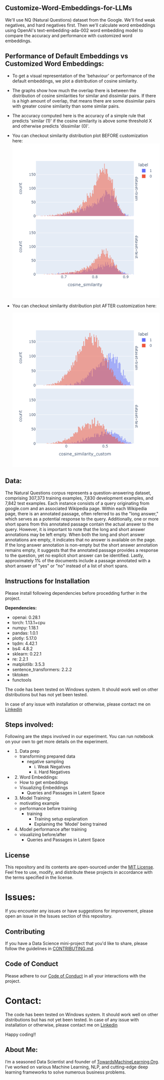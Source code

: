 ## Customize-Word-Embeddings-for-LLMs

We'll use NQ (Natural Questions) dataset from the Google. We'll find weak negatives, and hard negatives first. Then we'll calculate word embeddings using OpenAI's text-embedding-ada-002 word embedding model to compare the accuracy and performance with customized word embeddings. 

## Performance of Default Embeddings vs Customized Word Embeddings:
* To get a visual representation of the 'behaviour' or performance of the default embeddings, we plot a distribution of cosine similarity.

* The graphs show how much the overlap there is between the distribution of cosine similarities for similar and dissimilar pairs. If there is a high amount of overlap, that means there are some dissimilar pairs with greater cosine similarity than some similar pairs.

* The accuracy computed here is the accuracy of a simple rule that predicts 'similar (1)' if the cosine similarity is above some threshold X and otherwise predicts 'dissimilar (0)'.

- You can checkout similarity distribution plot BEFORE customization here:
   ![plot similarity distribution](https://github.com/Praveen76/Customize-Word-Embeddings-for-LLMs/blob/main/plots/plot%20similarity%20distribution%20BEFORE%20customization.png)

- You can checkout similarity distribution plot AFTER customization here:

   ![plot similarity distribution](https://github.com/Praveen76/Customize-Word-Embeddings-for-LLMs/blob/main/plots/plot%20similarity%20distribution%20AFTER%20customization.png)

## **Data:**
The Natural Questions corpus represents a question-answering dataset, comprising 307,373 training examples, 7,830 development examples, and 7,842 test examples. Each instance consists of a query originating from google.com and an associated Wikipedia page. Within each Wikipedia page, there is an annotated passage, often referred to as the "long answer," which serves as a potential response to the query. Additionally, one or more short spans from this annotated passage contain the actual answer to the query. However, it is important to note that the long and short answer annotations may be left empty. When both the long and short answer annotations are empty, it indicates that no answer is available on the page. If the long answer annotation is non-empty but the short answer annotation remains empty, it suggests that the annotated passage provides a response to the question, yet no explicit short answer can be identified. Lastly, approximately 1% of the documents include a passage annotated with a short answer of "yes" or "no" instead of a list of short spans.

## Instructions for Installation
Please install following dependencies before procedding further in the project.

**Dependencies:**

* openai: 0.28.1
* torch: 1.13.1+cpu
* numpy: 1.18.1
* pandas: 1.0.1
* plotly: 5.17.0
* tqdm: 4.42.1
* bs4: 4.8.2
* sklearn: 0.22.1
* re: 2.2.1
* matplotlib: 3.5.3
* sentence_transformers: 2.2.2
* tiktoken
* functools
  
The code has been tested on Windows system. It should work well on other distributions but has not yet been tested.

In case of any issue with installation or otherwise, please contact me on [Linkedin](https://www.linkedin.com/in/praveen-kumar-anwla-49169266/)

## **Steps involved:**
 Following are the steps involved in our experiment. You can run notebook on your own to get more details on the experiment.

* 1. Data prep
    * transforming prepared data
      * negative sampling
        * i. Weak Negatives
        * ii. Hard Negatives

* 2. Word Embeddings:
    * How to get embeddings
    * Visualizing Embeddings
      * Queries and Passages in Latent Space

* 3. Model Training:
  * motivating example
  * performance before training
    * training
      * Training setup explanation
      * Explaining the 'Model' being trained
        
* 4. Model performance after training
  * visualizing before/after
    * Queries and Passages in Latent Space
      
## License

This repository and its contents are open-sourced under the [MIT License](LICENSE). Feel free to use, modify, and distribute these projects in accordance with the terms specified in the license.

# Issues:
If you encounter any issues or have suggestions for improvement, please open an issue in the Issues section of this repository.

## Contributing

If you have a Data Science mini-project that you'd like to share, please follow the guidelines in [CONTRIBUTING.md](https://github.com/Praveen76/Data-Science-Mini-Projects/blob/main/contributing.md).

## Code of Conduct
Please adhere to our [Code of Conduct](https://github.com/Praveen76/Data-Science-Mini-Projects/blob/main/CODE_OF_CONDUCT.md) in all your interactions with the project.

# Contact:
The code has been tested on Windows system. It should work well on other distributions but has not yet been tested. In case of any issue with installation or otherwise, please contact me on [Linkedin](https://www.linkedin.com/in/praveen-kumar-anwla-49169266/)

Happy coding!!

## **About Me**:
I’m a seasoned Data Scientist and founder of [TowardsMachineLearning.Org](https://towardsmachinelearning.org/). I've worked on various Machine Learning, NLP, and cutting-edge deep learning frameworks to solve numerous business problems.
